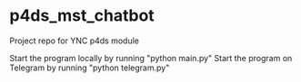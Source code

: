 # p4ds_mst_chatbot
Project repo for YNC p4ds module

Start the program locally by running "python main.py"
Start the program on Telegram by running "python telegram.py"

